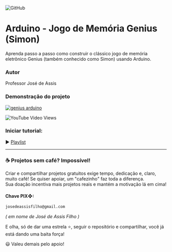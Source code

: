 ![GitHub](https://img.shields.io/github/license/professorjosedeassis/genius)

# Arduino - Jogo de Memória Genius (Simon) 
Aprenda passo a passo como construir o clássico jogo de memória eletrônico Genius (também conhecido como Simon) usando Arduino.
### Autor
Professor José de Assis
### Demonstração do projeto
[![genius arduino](https://img.youtube.com/vi/gYgGgox5Q4o/0.jpg)](https://youtu.be/gYgGgox5Q4o?si=lEu-qmUlX2n5_YAi "Assistir no YouTube")

![YouTube Video Views](https://img.shields.io/youtube/views/gYgGgox5Q4o?style=social)
### Iniciar tutorial:
▶️ [Playlist](https://www.youtube.com/playlist?list=PLbEOwbQR9lqwq5E0DW3CvjfmF4FoIAW1f)

<hr>

### ☕ Projetos sem café? Impossível!
Criar e compartilhar projetos gratuitos exige tempo, dedicação e, claro, muito café! Se quiser apoiar, um "cafezinho" faz toda a diferença. <br>Sua doação incentiva mais projetos reais e mantém a motivação lá em cima!
#### Chave PIX❖:
~~~txt
josedeassisfilho@gmail.com
~~~
*( em nome de José de Assis Filho )*

E olha, só de dar uma estrela ⭐, seguir o repositório e compartilhar, você já está dando uma baita força!

😃 Valeu demais pelo apoio!
